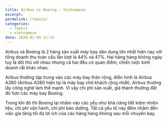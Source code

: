 ```yaml
---
title: Airbus vs Boeing - Vietnamese
excerpt: 
permalink: /topics/
categories:
  - topics
  - vietnamese
date: 2020-01-09 12:12
---
```


Airbus và Boeing là 2 hãng sản xuất máy bay dân dụng lớn nhất hiện nay với tổng doanh thu toàn cầu lần lượt là 44% và 47%. Hai hãng hàng không ngày tuy là đối thủ với nhau nhưng cả hai đều có quan điểm, chiến lược kinh doanh rất khác nhau. 

Airbus thường tập trung vào các máy bay thân rộng, điển hình là Airbus A380 (Airbus A380 hiện tại là máy bay chở khách rộng nhất). Airbus thường lấy công nghệ làm thế mạnh. Vì vậy chi phí sản xuất, giá thành thường đắt đỏ hơn các máy bay Boeing.

Trong khi đó thì Boeing lại nhắm vào các yếu như khả năng tiết kiệm nhiên liệu, chi phí vận hành, chi phí bảo dưỡng. Tất cả yếu tố này đếm nhắm đến việc gia tăng tối đa lợi ích của các hãng hàng không sau mỗi chuyến bay.
